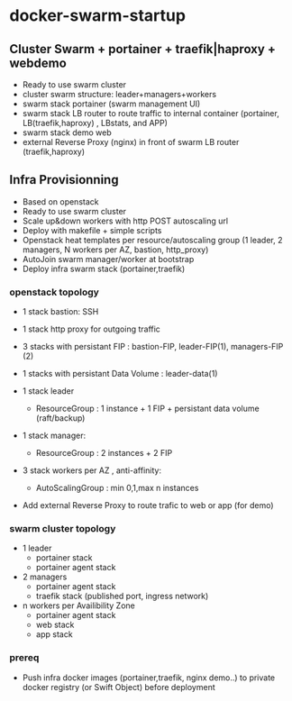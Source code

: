 # docker-swarm-startup

## Cluster Swarm + portainer + traefik|haproxy + webdemo
* Ready to use swarm cluster
* cluster swarm structure: leader+managers+workers
* swarm stack portainer (swarm management UI)
* swarm stack LB router to route traffic to internal container (portainer, LB(traefik,haproxy) , LBstats, and APP)
* swarm stack demo web
* external Reverse Proxy (nginx) in front of swarm LB router (traefik,haproxy)

## Infra Provisionning

* Based on openstack
* Ready to use swarm cluster
* Scale up&down workers with http POST autoscaling url
* Deploy with makefile + simple scripts
* Openstack heat templates per resource/autoscaling group (1 leader, 2 managers, N workers per AZ, bastion, http_proxy)
* AutoJoin swarm manager/worker at bootstrap
* Deploy infra swarm stack (portainer,traefik)

### openstack topology
* 1 stack bastion: SSH
* 1 stack http proxy for outgoing traffic
* 3 stacks with persistant FIP : bastion-FIP, leader-FIP(1), managers-FIP (2)
* 1 stacks with persistant Data Volume : leader-data(1)
* 1 stack leader
  * ResourceGroup : 1 instance + 1 FIP + persistant data volume (raft/backup)
* 1 stack manager:
  * ResourceGroup : 2 instances + 2 FIP
* 3 stack workers per AZ , anti-affinity:
  * AutoScalingGroup : min 0,1,max n instances

* Add external Reverse Proxy to route trafic to web or app (for demo)

### swarm cluster topology
* 1 leader
  * portainer stack
  * portainer agent stack
* 2 managers
  * portainer agent stack
  * traefik stack (published port, ingress network)
* n workers per Availibility Zone
  * portainer agent stack
  * web stack
  * app stack

### prereq

* Push infra docker images (portainer,traefik, nginx demo..) to private docker registry (or Swift Object) before deployment
